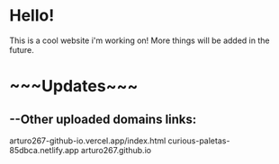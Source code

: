 
# Hello!
This is a cool website i'm working on! 
More things will be added in the future.
<h1>~~~Updates~~~</h1>
<h2>
  --Other uploaded domains links:
</h2>
arturo267-github-io.vercel.app/index.html
curious-paletas-85dbca.netlify.app
arturo267.github.io

